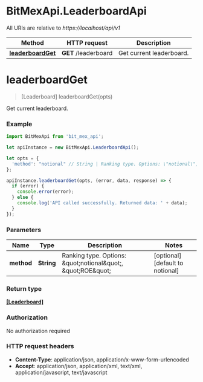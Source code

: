 # BitMexApi.LeaderboardApi

All URIs are relative to *https://localhost/api/v1*

Method | HTTP request | Description
------------- | ------------- | -------------
[**leaderboardGet**](LeaderboardApi.md#leaderboardGet) | **GET** /leaderboard | Get current leaderboard.


<a name="leaderboardGet"></a>
# **leaderboardGet**
> [Leaderboard] leaderboardGet(opts)

Get current leaderboard.

### Example
```javascript
import BitMexApi from 'bit_mex_api';

let apiInstance = new BitMexApi.LeaderboardApi();

let opts = { 
  'method': "notional" // String | Ranking type. Options: \"notional\", \"ROE\"
};

apiInstance.leaderboardGet(opts, (error, data, response) => {
  if (error) {
    console.error(error);
  } else {
    console.log('API called successfully. Returned data: ' + data);
  }
});
```

### Parameters

Name | Type | Description  | Notes
------------- | ------------- | ------------- | -------------
 **method** | **String**| Ranking type. Options: \&quot;notional\&quot;, \&quot;ROE\&quot; | [optional] [default to notional]

### Return type

[**[Leaderboard]**](Leaderboard.md)

### Authorization

No authorization required

### HTTP request headers

 - **Content-Type**: application/json, application/x-www-form-urlencoded
 - **Accept**: application/json, application/xml, text/xml, application/javascript, text/javascript


